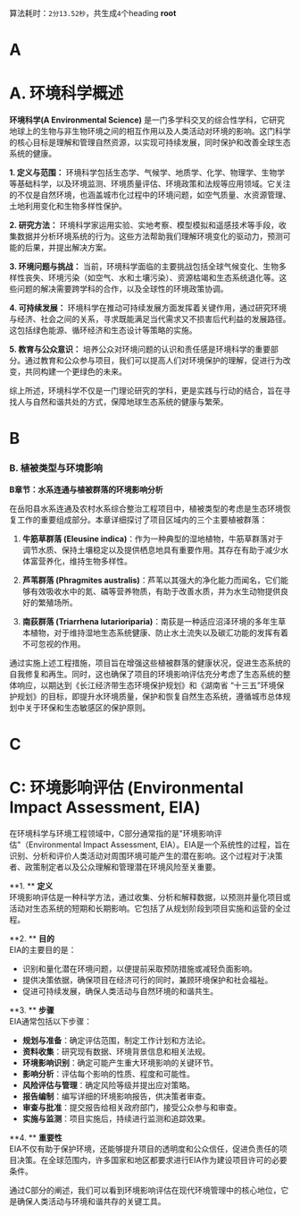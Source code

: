 算法耗时：`2分13.52秒`，共生成`4`个heading
**root**
# A
# A. 环境科学概述

**环境科学(A Environmental Science)** 是一门多学科交叉的综合性学科，它研究地球上的生物与非生物环境之间的相互作用以及人类活动对环境的影响。这门科学的核心目标是理解和管理自然资源，以实现可持续发展，同时保护和改善全球生态系统的健康。

**1. 定义与范围：**
环境科学包括生态学、气候学、地质学、化学、物理学、生物学等基础科学，以及环境监测、环境质量评估、环境政策和法规等应用领域。它关注的不仅是自然环境，也涵盖城市化过程中的环境问题，如空气质量、水资源管理、土地利用变化和生物多样性保护。

**2. 研究方法：**
环境科学家运用实验、实地考察、模型模拟和遥感技术等手段，收集数据并分析环境系统的行为。这些方法帮助我们理解环境变化的驱动力，预测可能的后果，并提出解决方案。

**3. 环境问题与挑战：**
当前，环境科学面临的主要挑战包括全球气候变化、生物多样性丧失、环境污染（如空气、水和土壤污染）、资源枯竭和生态系统退化等。这些问题的解决需要跨学科的合作，以及全球性的环境政策协调。

**4. 可持续发展：**
环境科学在推动可持续发展方面发挥着关键作用，通过研究环境与经济、社会之间的关系，寻求既能满足当代需求又不损害后代利益的发展路径。这包括绿色能源、循环经济和生态设计等策略的实施。

**5. 教育与公众意识：**
培养公众对环境问题的认识和责任感是环境科学的重要部分。通过教育和公众参与项目，我们可以提高人们对环境保护的理解，促进行为改变，共同构建一个更绿色的未来。

综上所述，环境科学不仅是一门理论研究的学科，更是实践与行动的结合，旨在寻找人与自然和谐共处的方式，保障地球生态系统的健康与繁荣。
# B
### B. 植被类型与环境影响

**B章节：水系连通与植被群落的环境影响分析**

在岳阳县水系连通及农村水系综合整治工程项目中，植被类型的考虑是生态环境恢复工作的重要组成部分。本章详细探讨了项目区域内的三个主要植被群落：

1. **牛筋草群落 (Eleusine indica)**：作为一种典型的湿地植物，牛筋草群落对于调节水质、保持土壤稳定以及提供栖息地具有重要作用。其存在有助于减少水体富营养化，维持生物多样性。

2. **芦苇群落 (Phragmites australis)**：芦苇以其强大的净化能力而闻名，它们能够有效吸收水中的氮、磷等营养物质，有助于改善水质，并为水生动物提供良好的繁殖场所。

3. **南荻群落 (Triarrhena lutarioriparia)**：南荻是一种适应沼泽环境的多年生草本植物，对于维持湿地生态系统健康、防止水土流失以及碳汇功能的发挥有着不可忽视的作用。

通过实施上述工程措施，项目旨在增强这些植被群落的健康状况，促进生态系统的自我修复和再生。同时，这也确保了项目的环境影响评估充分考虑了生态系统的整体响应，以期达到《长江经济带生态环境保护规划》和《湖南省 “十三五”环境保护规划》的目标，即提升水环境质量，保护和恢复自然生态系统，遵循城市总体规划中关于环保和生态敏感区的保护原则。
# C
# C: 环境影响评估 (Environmental Impact Assessment, EIA)

在环境科学与环境工程领域中，C部分通常指的是"环境影响评估"（Environmental Impact Assessment, EIA）。EIA是一个系统性的过程，旨在识别、分析和评价人类活动对周围环境可能产生的潜在影响。这个过程对于决策者、政策制定者以及公众理解和管理潜在环境风险至关重要。

**1. ** **定义**  
环境影响评估是一种科学方法，通过收集、分析和解释数据，以预测并量化项目或活动对生态系统的短期和长期影响。它包括了从规划阶段到项目实施和运营的全过程。

**2. ** **目的**  
EIA的主要目的是：
- 识别和量化潜在环境问题，以便提前采取预防措施或减轻负面影响。
- 提供决策依据，确保项目在经济可行的同时，兼顾环境保护和社会福祉。
- 促进可持续发展，确保人类活动与自然环境的和谐共生。

**3. ** **步骤**  
EIA通常包括以下步骤：
- **规划与准备**：确定评估范围，制定工作计划和方法论。
- **资料收集**：研究现有数据、环境背景信息和相关法规。
- **环境影响识别**：确定可能产生重大环境影响的关键环节。
- **影响分析**：评估每个影响的性质、程度和可能性。
- **风险评估与管理**：确定风险等级并提出应对策略。
- **报告编制**：编写详细的环境影响报告，供决策者审查。
- **审查与批准**：提交报告给相关政府部门，接受公众参与和审查。
- **实施与监测**：项目实施后，持续进行监测和追踪效果。

**4. ** **重要性**  
EIA不仅有助于保护环境，还能够提升项目的透明度和公众信任，促进负责任的项目决策。在全球范围内，许多国家和地区都要求进行EIA作为建设项目许可的必要条件。

通过C部分的阐述，我们可以看到环境影响评估在现代环境管理中的核心地位，它是确保人类活动与环境和谐共存的关键工具。
